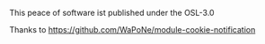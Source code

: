 This peace of software ist published under the OSL-3.0

Thanks to https://github.com/WaPoNe/module-cookie-notification